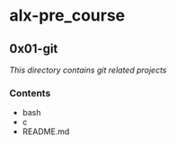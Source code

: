 # alx-pre_course
## 0x01-git
*This directory contains git related projects*
### Contents
- bash
- c
- README.md
